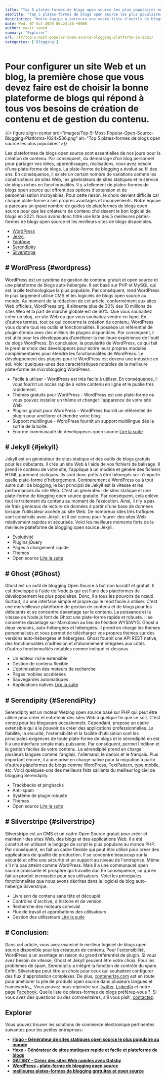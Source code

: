 ```yaml
---
title: "Top 5 plates-formes de blogs open source les plus populaires en 2021" 
seoTitle: "Top 5 plates-formes de blogs open source les plus populaires en 2021" 
description: "Notre équipe a parcouru une vaste liste d'outils de blogs et de gestion de contenu et nous avons une courte plate-forme de blogs open source répertoriée." 
date: Wed, 07 Oct 2020 06:24:30 +0000
author: yasir saeed
summary: "Explorer" 
url: /fr/top-5-most-popular-open-source-blogging-platforms-in-2021/
categories: ['Blogging']
---
```


# Pour configurer un site Web et un blog, la première chose que vous devez faire est de choisir la bonne plateforme de blogs qui répond à tous vos besoins de création de contenu et de gestion du contenu.

{{< figure align=center src="images/Top-5-Most-Popular-Open-Source-Blogging-Platforms-1024x536.png" alt="Top 5 plates-formes de blogs open source les plus populaires">}}

Les plateformes de blogs open source sont essentielles de nos jours pour la création de contenu. Par conséquent, du démarrage d'un blog personnel pour partager vos idées, apprentissages, réalisations, vous avez besoin d'une plate-forme de blogs. La plate-forme de blogging a évolué au fil des ans. En conséquence, il existe un certain nombre de variations comme les constructeurs de sites Web, les générateurs de sites statiques et le service de blogs riches en fonctionnalités.
Il y a tellement de plates-formes de blogs open source qui offrent des options d'extension et de personnalisation incroyables. Pour cette raison, le choix devient difficile car chaque plate-forme a ses propres avantages et inconvénients. Notre équipe a parcouru un grand nombre de guides de plateformes de blogs open source pour que les créateurs de contenu choisissent le bon logiciel de blogs en 2021. Nous avons donc filtré une liste des 5 meilleures plates-formes de blogs open source et les meilleurs sites de blogs disponibles.
  * [WordPress][1]
  * [Jekyll][2]
  * [Fantôme][3]
  * [Serendipity][4]
  * [Silverstripe][5]

## # **WordPress**    {#wordpress}
WordPress est un système de gestion de contenu gratuit et open source et une plateforme de blogs auto-hébergée. Il est basé sur PHP et MySQL qui est la pile technologique la plus populaire. Par conséquent, rend WordPress le plus largement utilisé CMS et les logiciels de blogs open source au monde. Au moment de la rédaction de cet article, conformément aux sites Web officiels, WordPress.org, il alimente plus de 30% des 10 millions de sites Web et la part de marché globale est de 60%.
Que vous souhaitiez créer un blog, un site Web ou que vous souhaitez vendre en ligne. En d'autres termes, tout ce qui concerne la création de contenu, WordPress vous donne tous les outils et fonctionnalités. Il possède un référentiel de plugin étendu avec des milliers de plugins disponibles. Par conséquent, il est utile pour les développeurs d'améliorer la meilleure expérience de l'outil de blogs WordPress.
En conclusion, la popularité de WordPress, ce qui fait le premier choix des développeurs pour écrire leurs propres modules complémentaires pour étendre les fonctionnalités de WordPress. Le développement des plugins pour le WordPress est devenu une industrie en soi.
Voici quelques-unes des caractéristiques notables de la meilleure plate-forme de microblogging WordPress.
  * Facile à utiliser - WordPress est très facile à utiliser. En conséquence, il vous fournit un accès rapide à votre contenu en ligne et le publie très rapidement.
  * Thèmes gratuits pour WordPress - WordPress est une plate-forme où vous pouvez installer un thème et changer l'apparence de votre site Web
  * Plugins gratuit pour WordPress - WordPress fournit un référentiel de plugin pour améliorer et étendre votre blog.
  * Support multilingue - WordPress fournit un support multilingue dès la sortie de la boîte.
  * Énorme communauté de développeurs open source
    [Lire la suite][6]

## # **Jekyll**    {#jekyll}
Jekyll est un générateur de sites statique et des outils de blogs gratuits pour les débutants. Il crée un site Web à l'aide de vos fichiers de balisage. Il prend le contenu de votre site, l'applique à un modèle et génére des fichiers HTML purement statiques. Ils sont donc prêts à être hébergés sur n'importe quelle plate-forme d'hébergement.
Contrairement à WordPress ou à tout autre outil de blogging, le but principal de Jekyll est la vitesse et les performances du site Web. C'est un générateur de sites statique et une plate-forme de blogging open source gratuite. Par conséquent, cela enlève tout le traitement du contenu au moment de l'exécution. Ainsi, il n'y a pas de frais généraux de lecture de données à partir d'une base de données lorsque l'utilisateur accède au site Web. De nombreux sites très trafiques sont construits avec Jekyll, et il est connu pour fournir des sites Web relativement rapides et sécurisés.
Voici les meilleurs moments forts de la meilleure plateforme de blogging open source Jekyll.
  * Évolutivité
  * Plugins jQuery
  * Pages à chargement rapide
  * Thèmes
  * Open source
    [Lire la suite][7]

## # **Ghost**    {#Ghost}
Ghost est un outil de blogging Open Source à but non lucratif et gratuit. Il est développé à l'aide de Node.js qui est l'une des plateformes de développement les plus populaires. Donc, il a tous les pouvoirs de nœud. Surtout, il a une interface simple et propre qui le rend facile à utiliser. C'est une merveilleuse plateforme de gestion de contenu et de blogs pour les débutants et se concentre davantage sur le contenu.
La puissance et la vitesse de Node.js font de Ghost une plate-forme rapide et robuste. Il se concentre davantage sur Markdown au lieu de l'édition WYSIWYG. Ghost a deux versions, auto-hébergées et hébergées. Il prend en charge les thèmes personnalisés et vous permet de télécharger vos propres thèmes sur des versions auto-hébergées et hébergées.
Ghost fournit une API REST native, des fonctionnalités d'adhésion et d'abonnement intégrées aux côtés d'autres fonctionnalités notables comme indiqué ci-dessous
  * Un éditeur riche extensible
  * Gestion de contenu flexible
  * L'optimisation des moteurs de recherche
  * Pages mobiles accélérées
  * Sauvegardes automatiques
  * Applications natives
    [Lire la suite][8]

## # **Serendipity**    {#SerendiPity}
Serendipity est un moteur Weblog open source basé sur PHP qui peut être utilisé pour créer et entretenir des sites Web à quelque fin que ce soit. C'est conçu pour les blogueurs occasionnels. Cependant, propose un cadre extensible qui a le pouvoir de créer des applications professionnelles.
La fiabilité, la sécurité, l'extensibilité et la facilité d'utilisation sont les principales exigences de toute plate-forme de blogs et le sérendipité en est. Il a une interface simple mais puissante. Par conséquent, permet l'édition et la gestion faciles de votre contenu.
La sérendipité prend en charge plusieurs langues comme l'anglais, l'allemand, le danois et le français. Plus important encore, il a une prise en charge native pour la migration à partir d'autres plateformes de blogs comme WordPress, TextPattern, type mobile, etc.
Voici quelques-uns des meilleurs faits saillants du meilleur logiciel de blogging Serendipity.
  * Trackbacks et pingbacks
  * Anti-spam
  * Système de plugin robuste
  * Thèmes
  * Open source
    [Lire la suite][9]

## # **Silverstripe**    {#silverstripe}
Silverstripe est un CMS et un cadre Open Source gratuit pour créer et maintenir des sites Web, des blogs et des applications Web. Il a été construit en utilisant le langage de script le plus populaire au monde PHP. Par conséquent, en fait un cadre flexible qui peut être utilisé pour créer des applications de qualité de production.
Il se concentre beaucoup sur la sécurité et offre une sécurité et un support au niveau de l'entreprise. Même s'il n'a pas atteint comme WordPress. Mais il a une communauté open source croissante et prospère qui travaille dur. En conséquence, ce qui en fait un produit incroyable pour ses utilisateurs.
Voici les principales fonctionnalités que nous avons décrites dans le logiciel de blog auto-hébergé Silverstripe.
  * Livraison de contenu sans tête et découplé
  * Contrôles d'archive, d'histoire et de version
  * Recherche des moteurs convivial
  * Flux de travail et approbations des utilisateurs
  * Gestion des utilisateurs
    [Lire la suite][10]

## # Conclusion:
Dans cet article, vous avez examiné le meilleur logiciel de blogs open source disponible pour les créateurs de contenu. Pour l'extensibilité, WordPress a un avantage en raison du grand référentiel de plugin. Si vous avez besoin de vitesse, Ghost et Jekyll peuvent être votre choix. Pour les problèmes de spam, Serendipity a intégré la fonction de contrôle du spam. Enfin, Silverstripe peut être un choix pour ceux qui souhaitent configurer des flux d'approbation complexes.
De plus, [contenerize.com][11] est en route pour améliorer la pile de produits open source dans plusieurs langues et frameworks_. Vous pouvez nous rejoindre sur [Twitter][12], [LinkedIn][13] et notre page [Facebook][14]. Quelle liste de plates-formes de blogs préférez-vous ?. Si vous avez des questions ou des commentaires, s'il vous plaît_ [contactez][15].

## Explorer
Vous pouvez trouver les solutions de commerce électronique pertinentes suivantes pour les petites entreprises:
  * [**Hugo - Générateur de sites statiques open source le plus populaire au monde** ][16]
  * [**Hexo - Générateur de sites statiques rapide et facile et plateforme de blogs** ][17]
  * [**GATSBY - Créez des sites Web rapides avec Gatsby** ][18]
  * **[WordPress - plate-forme de blogging open source][19]** 
  * **[meilleures plates-formes de blogging gratuites et open source][20]** 

  
[1]: #wordpress
[2]: #jekyll
[3]: #ghost
[4]: #serendipity
[5]: #silverstripe
[6]: https://products.containerize.com/blogging/wordpress
[7]: https://products.containerize.com/blogging/jekyll
[8]: https://products.containerize.com/blogging/ghost
[9]: https://products.containerize.com/blogging/serendipity
[10]: https://products.containerize.com/blogging/silverstripe
[11]: https://www.containerize.com/
[12]: https://twitter.com/containerize_co
[13]: https://www.linkedin.com/company/containerize/
[14]: http://facebook.com/containerize
[15]: mailto:yasir.saeed@aspose.com
[16]: https://products.containerize.com/blogging/hugo/
[17]: https://products.containerize.com/blogging/hexo/
[18]: https://products.containerize.com/blogging/gatsby/
[19]: https://products.containerize.com/blogging/wordpress/
[20]: https://products.containerize.com/blogging/
